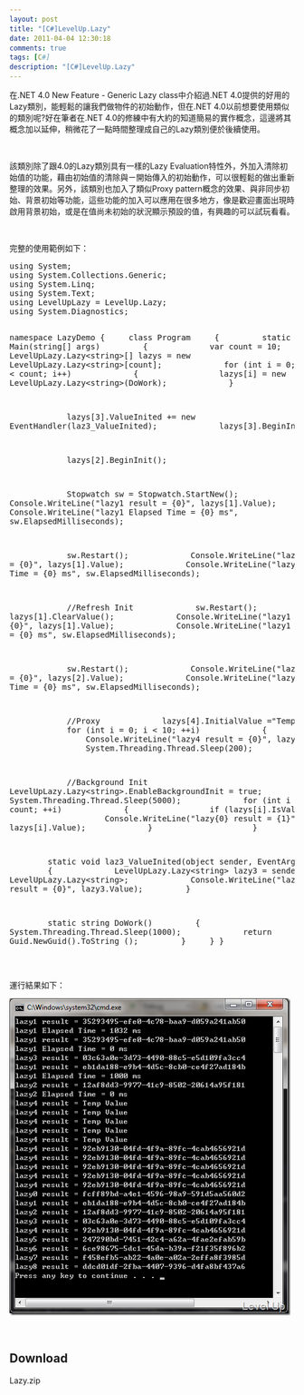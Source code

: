 ```yaml
---
layout: post
title: "[C#]LevelUp.Lazy"
date: 2011-04-04 12:30:18
comments: true
tags: [C#]
description: "[C#]LevelUp.Lazy"
---
```

<p>
	在.NET 4.0 New Feature - Generic Lazy class中介紹過.NET 4.0提供的好用的Lazy類別，能輕鬆的讓我們做物件的初始動作，但在.NET 4.0以前想要使用類似的類別呢?好在筆者在.NET 4.0的修練中有大約的知道簡易的實作概念，這邊將其概念加以延伸，稍微花了一點時間整理成自己的Lazy類別便於後續使用。</p>
<p>
	 </p>
<p>
	該類別除了跟4.0的Lazy類別具有一樣的Lazy Evaluation特性外，外加入清除初始值的功能，藉由初始值的清除與ㄧ開始傳入的初始動作，可以很輕鬆的做出重新整理的效果。另外，該類別也加入了類似Proxy pattern概念的效果、與非同步初始、背景初始等功能，這些功能的加入可以應用在很多地方，像是歡迎畫面出現時啟用背景初始，或是在值尚未初始的狀況顯示預設的值，有興趣的可以試玩看看。</p>
<p>
	 </p>
<p>
	完整的使用範例如下：</p>
<pre>
using System;
using System.Collections.Generic;
using System.Linq;
using System.Text;
using LevelUpLazy = LevelUp.Lazy;
using System.Diagnostics;
 
namespace LazyDemo
{
    class Program
    {
        static void Main(string[] args)
        {
            var count = 10;
            LevelUpLazy.Lazy&lt;string&gt;[] lazys = new LevelUpLazy.Lazy&lt;string&gt;[count];
            for (int i = 0; i &lt; count; i++)
            {
                lazys[i] = new LevelUpLazy.Lazy&lt;string&gt;(DoWork);
            }
 
            lazys[3].ValueInited += new EventHandler(laz3_ValueInited);
            lazys[3].BeginInit();
 
            lazys[2].BeginInit();
 
            Stopwatch sw = Stopwatch.StartNew();
            Console.WriteLine("lazy1 result = {0}", lazys[1].Value);
            Console.WriteLine("lazy1 Elapsed Time = {0} ms", sw.ElapsedMilliseconds);
 
            sw.Restart();
            Console.WriteLine("lazy1 result = {0}", lazys[1].Value);
            Console.WriteLine("lazy1 Elapsed Time = {0} ms", sw.ElapsedMilliseconds);
 
            //Refresh Init
            sw.Restart();
            lazys[1].ClearValue();
            Console.WriteLine("lazy1 result = {0}", lazys[1].Value);
            Console.WriteLine("lazy1 Elapsed Time = {0} ms", sw.ElapsedMilliseconds);
 
            sw.Restart();
            Console.WriteLine("lazy2 result = {0}", lazys[2].Value);
            Console.WriteLine("lazy2 Elapsed Time = {0} ms", sw.ElapsedMilliseconds);
 
            //Proxy
            lazys[4].InitialValue ="Temp Value";
            for (int i = 0; i &lt; 10; ++i)
            {
                Console.WriteLine("lazy4 result = {0}", lazys[4].Value);
                System.Threading.Thread.Sleep(200);
            }
 
            //Background Init
            LevelUpLazy.Lazy&lt;string&gt;.EnableBackgroundInit = true;
            System.Threading.Thread.Sleep(5000);
            for (int i = 0; i &lt; count; ++i)
            {
                if (lazys[i].IsValueCreated)
                    Console.WriteLine("lazy{0} result = {1}", i, lazys[i].Value);
            }
            
        }
 
        static void laz3_ValueInited(object sender, EventArgs e)
        {
            LevelUpLazy.Lazy&lt;string&gt; lazy3 = sender as LevelUpLazy.Lazy&lt;string&gt;;
            Console.WriteLine("lazy3 result = {0}", lazy3.Value);
        }
 
        static string DoWork()
        {
            System.Threading.Thread.Sleep(1000);
            return Guid.NewGuid().ToString ();
        }
    }
}
</pre>
<p>
	 </p>
<p>
	運行結果如下：</p>
<p>
	<img alt="image" border="0" height="559" src="\images\posts\22246\image_thumb.png" style="border-bottom: 0px; border-left: 0px; border-top: 0px; border-right: 0px" width="497" /></p>
<p>
	 </p>
<h2>
	Download</h2>
<p>
	Lazy.zip</p>
